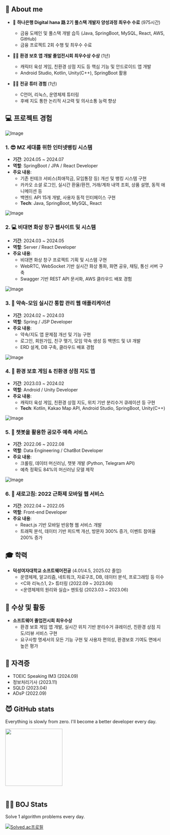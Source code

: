 ## 👋 About me

- 💚 **하나은행 Digital hana 路 2기 풀스택 개발자 양성과정 최우수 수료** (975시간)
    - 금융 도메인 및 풀스택 개발 습득 (Java, SpringBoot, MySQL, React, AWS, GitHub)
    - 금융 프로젝트 2회 수행 및 최우수 수료

- 👩‍💻 **환경 보호 앱 개발 졸업전시회 최우수상 수상** (1년)
    - 캐릭터 육성 게임, 친환경 상점 지도 등 핵심 기능 및 안드로이드 앱 개발
    - Android Studio, Kotlin, Unity(C++), SpringBoot 활용

- 👩‍🏫 **전공 튜터 경험** (1년)
    - C언어, 리눅스, 운영체제 튜터링
    - 후배 지도 통한 논리적 사고력 및 의사소통 능력 향상


## 💻 프로젝트 경험
![Image](https://github.com/user-attachments/assets/931a8d77-15ca-4ff3-9496-76c7e5f59523)
### 1. 😎 MZ 세대를 위한 인터넷뱅킹 시스템

- **기간**: 2024.05 ~ 2024.07
- **역할**: SpringBoot / JPA / React Developer
- **주요 내용**:
    - 기존 핀테크 서비스(최애적금, 모임통장 등) 개선 및 뱅킹 시스템 구현
    - 카카오 소셜 로그인, 실시간 환율/환전, 거래/계좌 내역 조회, 상품 설명, 동적 애니메이션 등
    - 백엔드 API 15개 개발, 사용자 동적 인터페이스 구현
    - **Tech**: Java, SpringBoot, MySQL, React

![Image](https://github.com/user-attachments/assets/65a28590-7647-4d55-be99-c913a5c50f8c)
### 2. 💻 비대면 화상 창구 웹사이트 및 시스템

- **기간**: 2024.03 ~ 2024.05
- **역할**: Server / React Developer
- **주요 내용**:
    - 비대면 화상 창구 프로젝트 기획 및 시스템 구현
    - WebRTC, WebSocket 기반 실시간 화상 통화, 화면 공유, 채팅, 통신 서버 구축
    - Swagger 기반 REST API 문서화, AWS 클라우드 배포 경험

![Image](https://github.com/user-attachments/assets/65077cf2-b200-470e-8e6b-dac687e97bf6)
### 3. 🔖 약속-모임 실시간 통합 관리 웹 애플리케이션

- **기간**: 2024.02 ~ 2024.03
- **역할**: Spring / JSP Developer
- **주요 내용**:
    - 약속/지도 앱 문제점 개선 및 기능 구현
    - 로그인, 회원가입, 친구 맺기, 모임 약속 생성 등 백엔드 및 UI 개발
    - ERD 설계, DB 구축, 클라우드 배포 경험

![Image](https://github.com/user-attachments/assets/0714c0bd-5c8d-47d3-9b1e-72ca2a4f9bc6)
### 4. 🌱 환경 보호 게임 & 친환경 상점 지도 앱

- **기간**: 2023.03 ~ 2024.02
- **역할**: Android / Unity Developer
- **주요 내용**:
    - 캐릭터 육성 게임, 친환경 상점 지도, 위치 기반 분리수거 큐레이션 등 구현
    - **Tech**: Kotlin, Kakao Map API, Android Studio, SpringBoot, Unity(C++)

![Image](https://github.com/user-attachments/assets/9da2a06b-3118-47c7-8b99-086860f4dcc7)
### 5. 🤖 챗봇을 활용한 공모주 예측 서비스

- **기간**: 2022.06 ~ 2022.08
- **역할**: Data Engineering / ChatBot Developer
- **주요 내용**:
    - 크롤링, 데이터 머신러닝, 챗봇 개발 (Python, Telegram API)
    - 예측 정확도 84%의 머신러닝 모델 제작

![Image](https://github.com/user-attachments/assets/691ec4a1-c223-4b62-9f99-85f8bbf604eb)
### 6. 🌺 새로고침: 2022 근화제 모바일 웹 서비스

- **기간**: 2022.04 ~ 2022.05
- **역할**: Front-end Developer
- **주요 내용**:
    - React.js 기반 모바일 반응형 웹 서비스 개발
    - 트래픽 분석, 데이터 기반 피드백 개선, 방문자 300% 증가, 이벤트 참여율 200% 증가

## 🎓 학력

- **덕성여자대학교 소프트웨어전공** (4.01/4.5, 2025.02 졸업)
    - 운영체제, 알고리즘, 네트워크, 자료구조, DB, 데이터 분석, 프로그래밍 등 이수
    - <C와 리눅스1, 2> 튜터링 (2022.09 ~ 2023.06)
    - <운영체제의 원리와 실습> 멘토링 (2023.03 ~ 2023.06)


## 🏅 수상 및 활동

- **소프트웨어 졸업전시회 최우수상**
    - 환경 보호 게임 앱 개발, 실시간 위치 기반 분리수거 큐레이션, 친환경 상점 지도/리뷰 서비스 구현
    - 요구사항 명세서의 모든 기능 구현 및 사용자 편의성, 환경보호 기여도 면에서 높은 평가

## 📜 자격증

- TOEIC Speaking IM3 (2024.09)
- 정보처리기사 (2023.11)
- SQLD (2023.04)
- ADsP (2022.09)

## 😈 GitHub stats
Everything is slowly from zero.
I'll become a better developer every day.

<a href="https://github.com/allzeroyou"><img align="center" style="height:180px" src="https://github-readme-stats.vercel.app/api?username=allzeroyou&theme=flag-india&show_icons=true&hide=stars,prs&count_private=true"/> </a>
<br/>
<br/>

## 😵‍💫 BOJ Stats
Solve 1 algorithm problems every day.

<!-- <p align="center">
  <img src="http://mazassumnida.wtf/api/pastel/generate_badge?boj=s357110">
</p> -->
[![Solved.ac프로필](http://mazassumnida.wtf/api/pastel/generate_badge?boj=s357110)](https://solved.ac/s357110)

